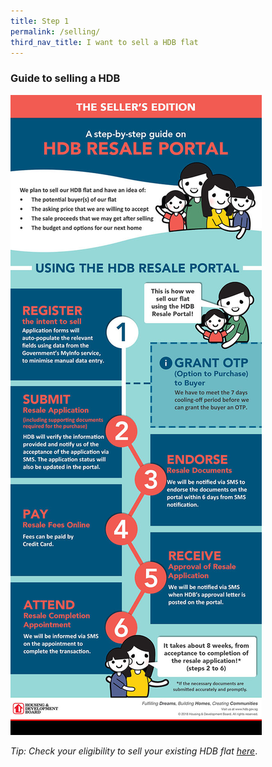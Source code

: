 ```yaml
---
title: Step 1
permalink: /selling/
third_nav_title: I want to sell a HDB flat
---
```


### Guide to selling a HDB

![HDB Resale Portal](/images/hdb-resale-portal.jpg)

*Tip: Check your eligibility to sell your existing HDB flat [here](https://www.hdb.gov.sg/cs/infoweb/residential/selling-a-flat/eligibility)*.
